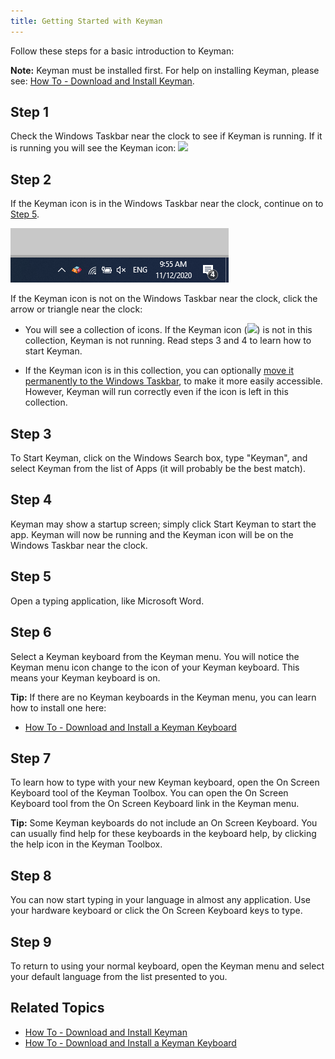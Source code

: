 ```yaml
---
title: Getting Started with Keyman
---
```


Follow these steps for a basic introduction to Keyman:

**Note:** Keyman must be installed first. For help on installing
Keyman, please see: [How To - Download and Install Keyman](download-and-install-keyman).

## Step 1

Check the Windows Taskbar near the clock to see if Keyman is running. If
it is running you will see the Keyman icon:
![](../desktop_images/icon-keyman.png)

## Step 2

If the Keyman icon is in the Windows Taskbar near the clock, continue on
to [Step 5](#step-5-).

![](../desktop_images/start_tray.png)

If the Keyman icon is not on the Windows Taskbar near the clock, click
the arrow or triangle near the clock:

-   You will see a collection of icons. If the Keyman icon
    (![](../desktop_images/icon-keyman.png)) is not in this collection,
    Keyman is not running. Read steps 3 and 4 to learn how to start
    Keyman.

-   If the Keyman icon is in this collection, you can optionally
    [move it permanently to the Windows Taskbar](../basic/make-taskbar-icon-visible),
    to make it more easily accessible. However, Keyman will run
    correctly even if the icon is left in this collection.

## Step 3

To Start Keyman, click on the Windows Search box, type "Keyman",
and select Keyman from the list of Apps (it will probably be the
best match).

## Step 4

Keyman may show a startup screen; simply click Start Keyman to
start the app. Keyman will now be running and the Keyman icon will be on the Windows
Taskbar near the clock.

## Step 5 <a name="tutorial_step5"></a>

Open a typing application, like Microsoft Word.

## Step 6

Select a Keyman keyboard from the Keyman menu. You will notice the
Keyman menu icon change to the icon of your Keyman keyboard. This means
your Keyman keyboard is on.

**Tip:** If there are no Keyman keyboards in the Keyman menu, you can learn how to install one here:

-   [How To - Download and Install a Keyman Keyboard](download-and-install-keyboard)

## Step 7

To learn how to type with your new Keyman keyboard, open the On Screen
Keyboard tool of the Keyman Toolbox. You can open the On Screen Keyboard
tool from the On Screen Keyboard link in the Keyman menu.

**Tip:** Some Keyman keyboards do not include an On Screen Keyboard. You can
usually find help for these keyboards in the keyboard help, by clicking the
help icon in the Keyman Toolbox.

## Step 8

You can now start typing in your language in almost any application. Use
your hardware keyboard or click the On Screen Keyboard keys to type.

## Step 9

To return to using your normal keyboard, open the Keyman menu and select your default language from the list presented to you.

## Related Topics

-   [How To - Download and Install Keyman](download-and-install-keyman)
-   [How To - Download and Install a Keyman Keyboard](download-and-install-keyboard)
